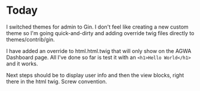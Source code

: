 # Today

I switched themes for admin to Gin. I don't feel like creating a new custom theme so I'm going quick-and-dirty and adding override twig files directly to themes/contrib/gin.

I have added an override to html.html.twig that will only show on the AGWA Dashboard page. All I've done so far is test it with an `<h1>Hello World</h1>` and it works.

Next steps should be to display user info and then the view blocks, right there in the html twig. Screw convention.
